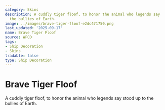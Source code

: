 ```yaml
---
category: Skins
description: A cuddly tiger floof, to honor the animal who legends say stood up to
  the bullies of Earth.
image: ../images/brave-tiger-floof-e2dc471750.png
last_updated: '2025-09-17'
name: Brave Tiger Floof
source: WFCD
tags:
- Ship Decoration
- Skins
tradable: false
type: Ship Decoration
---
```


# Brave Tiger Floof

A cuddly tiger floof, to honor the animal who legends say stood up to the bullies of Earth.

